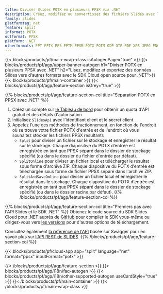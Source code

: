 ```yaml
---
title: Diviser Slides POTX en plusieurs PPSX via .NET
description: Créez, modifiez ou convertissez des fichiers Slides avec l'API REST et le SDK .NET Open Source
family: slides
platformtag: net
feature: split
informat: POTX
outformat: PPSX
platform: .NET
otherformats: PPT PPTX PPS PPTM PPSM POTX POTM ODP OTP PDF XPS JPEG PNG BMP TIFF SVG HTML5 GIF XAML
---
```


{{< blocks/products/pf/main-wrap-class isAutogenPage="true" >}}
{{< blocks/products/pf/agp/upper-banner-autogen h1="Diviser POTX en plusieurs PPSX avec .NET" h2="Lisez, modifiez et exportez des données Slides vers d'autres formats avec le SDK Cloud open source pour .NET">}}
{{< blocks/products/pf/main-container >}}
{{< blocks/products/pf/agp/feature-section isGrey="true" >}}

{{% blocks/products/pf/agp/feature-section-col title="Séparation POTX en PPSX avec .NET" %}}
1. Créez un compte sur <a href="https://dashboard.aspose.cloud/">le Tableau de bord</a> pour obtenir un quota d'API gratuit et des détails d'autorisation
1. Initialisez ```SlidesApi``` avec l'identifiant client et le secret client
1. Appelez l'une des méthodes de fractionnement, en fonction de l'endroit où se trouve votre fichier POTX d'entrée et de l'endroit où vous souhaitez stocker les fichiers PPSX résultants
    - ```Split``` pour diviser un fichier sur le stockage et enregistrer le résultat sur le stockage. Chaque diapositive du POTX d'entrée est enregistrée en tant que PPSX séparé dans le dossier de stockage spécifié (ou dans le dossier du fichier d'entrée par défaut).
    - ```SplitOnline``` pour diviser un fichier local et télécharger le résultat sous forme d'archive ZIP. Chaque diapositive du POTX d'entrée est téléchargée sous forme de fichier PPSX séparé dans l'archive ZIP.
    - ```SplitAndSaveOnline``` pour diviser un fichier local et enregistrer le résultat dans le stockage. Chaque diapositive du POTX d'entrée est enregistrée en tant que PPSX séparé dans le dossier de stockage spécifié (ou dans le dossier racine par défaut).
{{% /blocks/products/pf/agp/feature-section-col %}}

{{% blocks/products/pf/agp/feature-section-col title="Premiers pas avec l'API Slides et le SDK .NET" %}}
Obtenez le code source du SDK Slides Cloud pour .NET auprès de [GitHub](https://github.com/aspose-slides-cloud/aspose-slides-cloud-dotnet) pour compiler le SDK vous-même ou dirigez-vous vers [les versions](https://releases.aspose.cloud/) pour d'autres options de téléchargement.

Consultez également [la référence de l'API](https://apireference.aspose.cloud/slides/) basée sur Swagger pour en savoir plus sur [l'API REST de SLIDES](https://products.aspose.cloud/slides/curl/).
{{% /blocks/products/pf/agp/feature-section-col %}}

{{< blocks/products/pf/cloud-app app="split" language="net" format="ppsx" inputFormat="potx" >}}

{{< /blocks/products/pf/agp/feature-section >}}
{{< blocks/products/pf/agp/i18n/faq-autogen >}}
{{< blocks/products/pf/agp/i18n/other-supported-autogen useCardStyle="true" >}}
{{< /blocks/products/pf/main-container >}}
{{< /blocks/products/pf/main-wrap-class >}}